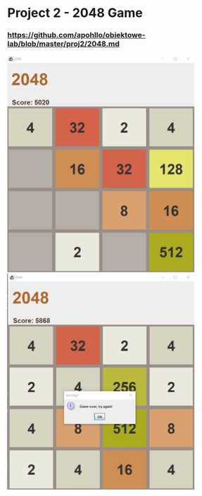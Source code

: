 # Project 2 - 2048 Game
### https://github.com/apohllo/obiektowe-lab/blob/master/proj2/2048.md
<img src="https://github.com/sy1wi4/2048/blob/master/2048game.png" width="425"/> <img src="https://github.com/sy1wi4/2048/blob/master/2048gameover.png" width="425"/>
